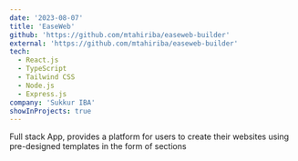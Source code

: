 ```yaml
---
date: '2023-08-07'
title: 'EaseWeb'
github: 'https://github.com/mtahiriba/easeweb-builder'
external: 'https://github.com/mtahiriba/easeweb-builder'
tech:
  - React.js
  - TypeScript
  - Tailwind CSS
  - Node.js
  - Express.js
company: 'Sukkur IBA'
showInProjects: true
---
```


Full stack App, provides a platform for users to create their websites using pre-designed templates in the form of sections
